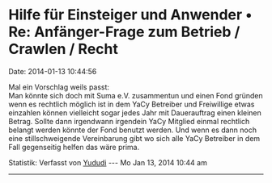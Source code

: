 Hilfe für Einsteiger und Anwender • Re: Anfänger-Frage zum Betrieb / Crawlen / Recht
====================================================================================

Date: 2014-01-13 10:44:56

Mal ein Vorschlag weils passt:\
Man könnte sich doch mit Suma e.V. zusammentun und einen Fond gründen
wenn es rechtlich möglich ist in dem YaCy Betreiber und Freiwillige
etwas einzahlen können vielleicht sogar jedes Jahr mit Dauerauftrag
einen kleinen Betrag. Sollte dann irgendwann irgendein YaCy Mitglied
einmal rechtlich belangt werden könnte der Fond benutzt werden. Und wenn
es dann noch eine stillschweigende Vereinbarung gibt wo sich alle YaCy
Betreiber in dem Fall gegenseitig helfen das wäre prima.

Statistik: Verfasst von
[Yududi](http://forum.yacy-websuche.de/memberlist.php?mode=viewprofile&u=9077)
--- Mo Jan 13, 2014 10:44 am

------------------------------------------------------------------------
